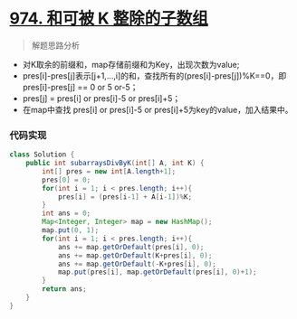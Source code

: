 # [974. 和可被 K 整除的子数组](https://leetcode-cn.com/problems/subarray-sums-divisible-by-k/)

> 解题思路分析

- 对K取余的前缀和，map存储前缀和为Key，出现次数为value;
- pres[i]-pres[j]表示[j+1,...,i]的和，查找所有的(pres[i]-pres[j])%K==0，即pres[i]-pres[j] == 0 or 5 or-5；
- pres[j] = pres[i] or pres[i]-5 or pres[i]+5；
- 在map中查找 pres[i] or pres[i]-5 or pres[i]+5为key的value，加入结果中。


### 代码实现


~~~java
class Solution {
    public int subarraysDivByK(int[] A, int K) {
        int[] pres = new int[A.length+1];
        pres[0] = 0;
        for(int i = 1; i < pres.length; i++){
            pres[i] = (pres[i-1] + A[i-1])%K;
        }
        int ans = 0;
        Map<Integer, Integer> map = new HashMap();
        map.put(0, 1);
        for(int i = 1; i < pres.length; i++){
            ans += map.getOrDefault(pres[i], 0);
            ans += map.getOrDefault(K+pres[i], 0);
            ans += map.getOrDefault(-K+pres[i], 0);
            map.put(pres[i], map.getOrDefault(pres[i], 0)+1);
        }
        return ans;
    }
}
~~~

